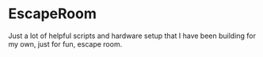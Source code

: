 # EscapeRoom
Just a lot of helpful scripts and hardware setup that I have been building for my own, just for fun, escape room.
